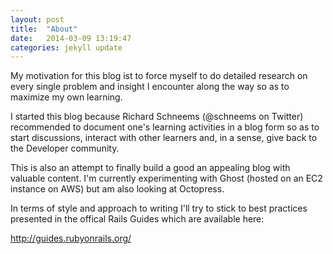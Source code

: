```yaml
---
layout: post
title:  "About"
date:   2014-03-09 13:19:47
categories: jekyll update
---
```


My motivation for this blog ist to force myself to do detailed research on every single problem and insight I encounter along the way so as to maximize my own learning.

I started this blog because Richard Schneems (@schneems on Twitter) recommended to document one's learning activities in a blog form so as to start discussions, interact with other learners and, in a sense, give back to the Developer community.

This is also an attempt to finally build a good an appealing blog with valuable content. I'm currently experimenting with Ghost (hosted on an EC2 instance on AWS) but am also looking at Octopress.

In terms of style and approach to writing I'll try to stick to best practices presented in the offical Rails Guides which are available here:

http://guides.rubyonrails.org/

